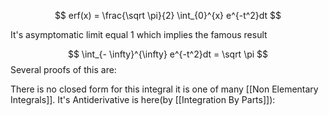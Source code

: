 $$
erf(x) = \frac{\sqrt \pi}{2} \int_{0}^{x} e^{-t^2}dt
$$

It's asymptomatic limit equal 1 which implies the famous result 

$$
\int_{- \infty}^{\infty} e^{-t^2}dt = \sqrt \pi
$$
Several proofs of this are: 

There is no closed form for this integral it is one of many [[Non Elementary Integrals]]. It's Antiderivative is here(by [[Integration By Parts]]):